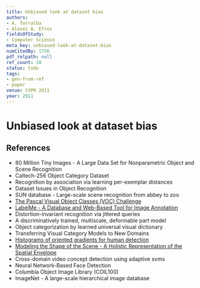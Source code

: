 ```yaml
---
title: Unbiased look at dataset bias
authors:
- A. Torralba
- Alexei A. Efros
fieldsOfStudy:
- Computer Science
meta_key: unbiased-look-at-dataset-bias
numCitedBy: 1756
pdf_relpath: null
ref_count: 18
status: todo
tags:
- gen-from-ref
- paper
venue: CVPR 2011
year: 2011
---
```


# Unbiased look at dataset bias

## References

- 80 Million Tiny Images - A Large Data Set for Nonparametric Object and Scene Recognition
- Caltech-256 Object Category Dataset
- Recognition by association via learning per-exemplar distances
- Dataset Issues in Object Recognition
- SUN database - Large-scale scene recognition from abbey to zoo
- [The Pascal Visual Object Classes (VOC) Challenge](./the-pascal-visual-object-classes-voc-challenge.md)
- [LabelMe - A Database and Web-Based Tool for Image Annotation](./labelme-a-database-and-web-based-tool-for-image-annotation.md)
- Distortion-invariant recognition via jittered queries
- A discriminatively trained, multiscale, deformable part model
- Object categorization by learned universal visual dictionary
- Transferring Visual Category Models to New Domains
- [Histograms of oriented gradients for human detection](./histograms-of-oriented-gradients-for-human-detection.md)
- [Modeling the Shape of the Scene - A Holistic Representation of the Spatial Envelope](./modeling-the-shape-of-the-scene-a-holistic-representation-of-the-spatial-envelope.md)
- Cross-domain video concept detection using adaptive svms
- Neural Network-Based Face Detection
- Columbia Object Image Library (COIL100)
- ImageNet - A large-scale hierarchical image database
